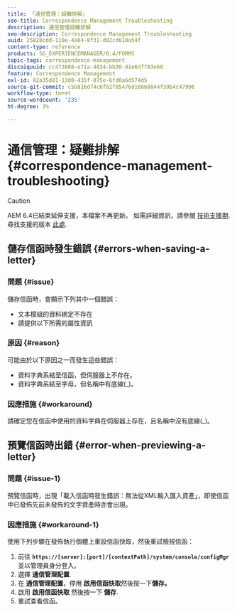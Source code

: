 ```yaml
---
title: 「通信管理：疑難排解」
seo-title: Correspondence Management Troubleshooting
description: 通信管理疑難排解
seo-description: Correspondence Management Troubleshooting
uuid: 25828cdd-110e-4a84-8f31-d82cd610a54f
content-type: reference
products: SG_EXPERIENCEMANAGER/6.4/FORMS
topic-tags: correspondence-management
discoiquuid: cc473808-e71a-4834-bb30-91e6df783e60
feature: Correspondence Management
exl-id: 82a35d81-13d0-435f-875e-6fd0a6d574d5
source-git-commit: c5b816d74c6f02f85476d16868844f39b4c47996
workflow-type: tm+mt
source-wordcount: '235'
ht-degree: 3%

---
```


# 通信管理：疑難排解 {#correspondence-management-troubleshooting}

>[!CAUTION]
>
>AEM 6.4已結束延伸支援，本檔案不再更新。 如需詳細資訊，請參閱 [技術支援期](https://helpx.adobe.com//tw/support/programs/eol-matrix.html). 尋找支援的版本 [此處](https://experienceleague.adobe.com/docs/).

## 儲存信函時發生錯誤 {#errors-when-saving-a-letter}

### 問題 {#issue}

儲存信函時，會顯示下列其中一個錯誤：

* 文本模組的資料綁定不存在
* 請提供以下所需的屬性資訊

### 原因 {#reason}

可能由於以下原因之一而發生這些錯誤：

* 資料字典系結至信函，但伺服器上不存在。
* 資料字典系結至字母，但名稱中有底線(_)。

### 因應措施 {#workaround}

請確定您在信函中使用的資料字典在伺服器上存在，且名稱中沒有底線(_)。

## 預覽信函時出錯 {#error-when-previewing-a-letter}

### 問題 {#issue-1}

預覽信函時，出現「載入信函時發生錯誤：無法從XML輸入匯入資產」，即使信函中已發佈先前未發佈的文字資產時亦會出現。

### 因應措施 {#workaround-1}

使用下列步驟在發佈執行個體上重設信函快取，然後重試檢視信函：

1. 前往 **`https://[server]:[port]/[contextPath]/system/console/configMgr`** 並以管理員身分登入。
1. 選擇 **通信管理配置**.
1. 在 **通信管理配置**，停用 **啟用信函快取**&#x200B;然後按一下&#x200B;**儲存。**
1. 啟用 **啟用信函快取** 然後按一下 **儲存**.
1. 重試查看信函。
